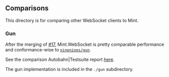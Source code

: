 ## Comparisons

This directory is for comparing other WebSocket clients to Mint.

### Gun

After the merging of
[#17](https://github.com/elixir-mint/mint_web_socket/pull/17),
Mint.WebSocket is pretty comparable performance and conformance-wise to
[`ninenines/gun`](https://github.com/ninenines/gun).

See the comparison Autobahn|Testsuite report
[here](https://elixir-mint.github.io/mint_web_socket/compare/gun/index.html).

The gun implementation is included in the `./gun` subdirectory.
